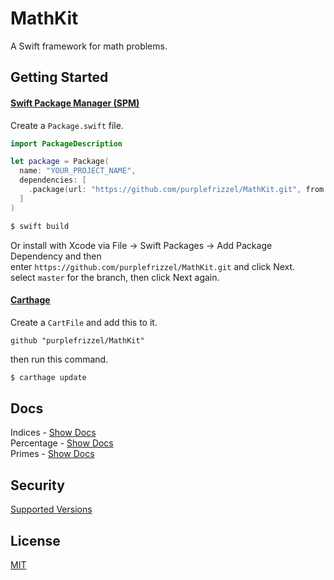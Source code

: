# MathKit
A Swift framework for math problems.


## Getting Started

#### [Swift Package Manager (SPM)](https://github.com/apple/swift-package-manager#getting-started)

Create a `Package.swift` file.
```swift
import PackageDescription

let package = Package(
  name: "YOUR_PROJECT_NAME",
  dependencies: [
    .package(url: "https://github.com/purplefrizzel/MathKit.git", from: "master")
  ]
)
```

```bash
$ swift build
```

Or install with Xcode via File -> Swift Packages -> Add Package Dependency and then<br>
enter `https://github.com/purplefrizzel/MathKit.git` and click Next.<br>
select `master` for the branch, then click Next again.

#### [Carthage](https://github.com/Carthage/Carthage)

Create a `CartFile` and add this to it.
```carthage
github "purplefrizzel/MathKit"
```
then run this command.
```bash
$ carthage update
```

## Docs

Indices - [Show Docs](https://github.com/purplefrizzel/MathKit/blob/master/Docs/Indices.md)<br>
Percentage - [Show Docs](https://github.com/purplefrizzel/MathKit/blob/master/Docs/Percentage.md)<br>
Primes - [Show Docs](https://github.com/purplefrizzel/MathKit/blob/master/Docs/Primes.md)


## Security

[Supported Versions](https://github.com/purplefrizzel/MathKit/blob/master/SECURITY.md)


## License

[MIT](https://github.com/purplefrizzel/MathKit/blob/master/LICENSE)
